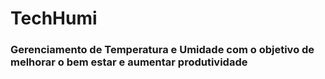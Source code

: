 # TechHumi 
### Gerenciamento de Temperatura e Umidade com o objetivo de melhorar o bem estar e aumentar produtividade
